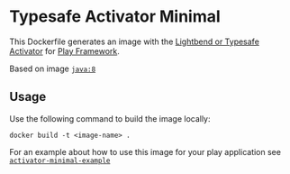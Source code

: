 # Typesafe Activator Minimal

This Dockerfile generates an image with the 
[Lightbend or Typesafe Activator](https://www.lightbend.com/activator/download) for [Play Framework](https://www.playframework.com/download).

Based on image [`java:8`](https://hub.docker.com/_/java/)

## Usage

Use the following command to build the image locally:
```
docker build -t <image-name> .
```

For an example about how to use this image for your play application see [`activator-minimal-example`](activator-minimal-example/)